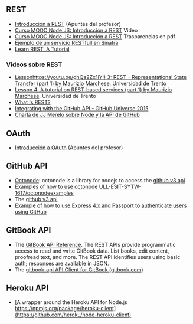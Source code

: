 ## REST

* [Introducción a REST](http://crguezl.github.io/apuntes-ruby/node567.html) (Apuntes del profesor)
* [Curso MOOC Node.JS: Introducción a REST](https://youtu.be/YTiR8chQ3zY) Video
* [Curso MOOC Node.JS: Introducción a REST](restmiriadaX.pdf) Trasparencias en pdf
* [Ejemplo de un servicio RESTfull en Sinatra](http://crguezl.github.io/apuntes-ruby/node568.html)
* [Learn REST: A Tutorial](http://rest.elkstein.org/)

### Videos sobre REST

* [Lessonhttps://youtu.be/ghQa2Zx1iYI) 3: REST - Representational State Transfer (part 1) by Maurizio Marchese](https://youtu.be/6m71jmyO_cA). Universidad de Trento
* [Lesson 4: A tutorial on REST-based services (part 1) by Maurizio Marchese](https://youtu.be/ghQa2Zx1iYI). Universidad de Trento
* [What Is REST?](https://youtu.be/LHJk_ISxHHc)
* [Integrating with the GitHub API - GitHub Universe 2015
](https://youtu.be/x2fd8HHk5xM)
* [Charla de JJ Merelo sobre Node y la API de GitHub](https://youtu.be/P8nkBfysdZU)

## OAuth

* [Introducción a OAuth](http://nereida.deioc.ull.es/~lpp/perlexamples/node773.html) (Apuntes del profesor)

## GitHub API

* [Octonode](https://github.com/pksunkara/octonode): octonode is a library for nodejs to access the [github v3 api](https://developer.github.com/)
* [Examples of how to use octonode ULL-ESIT-SYTW-1617/octonodeexamples](https://github.com/ULL-ESIT-SYTW-1617/octonodeexamples)
* The [github v3 api](https://developer.github.com/)
* [Example of how to use Express 4.x and Passport to authenticate users using GitHub](https://github.com/ULL-ESIT-SYTW-1617/express-4.x-github-example)

## GitBook API

* The [GitBook API Reference](https://developer.gitbook.com/).
The REST APIs provide programmatic access to read and write GitBook data. List books, edit content, proofread text, and more. The REST API identifies users using basic auth; responses are available in JSON.
* The [gitbook-api
API Client for GitBook
 (gitbook.com)](https://www.npmjs.com/package/gitbook-api)

## Heroku API

* [A wrapper around the Heroku API for Node.js https://npmjs.org/package/heroku-client](https://github.com/heroku/node-heroku-client)
